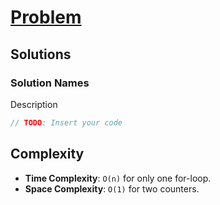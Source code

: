 # [Problem]()

## Solutions
### Solution Names
Description

```kotlin
// TODO: Insert your code
```

## Complexity
* **Time Complexity**: `O(n)` for only one for-loop.
* **Space Complexity**: `O(1)` for two counters.